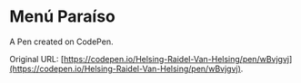 # Menú Paraíso 

A Pen created on CodePen.

Original URL: [https://codepen.io/Helsing-Raidel-Van-Helsing/pen/wBvjgvj](https://codepen.io/Helsing-Raidel-Van-Helsing/pen/wBvjgvj).

